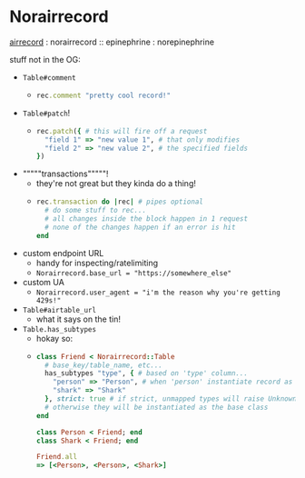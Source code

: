 # Norairrecord

[airrecord](https://github.com/sirupsen/airrecord) : norairrecord :: epinephrine : norepinephrine

stuff not in the OG:
* `Table#comment`
  * ```ruby
    rec.comment "pretty cool record!"
    ```
* `Table#patch`!
  * ```ruby
    rec.patch({ # this will fire off a request 
      "field 1" => "new value 1", # that only modifies
      "field 2" => "new value 2", # the specified fields
    })
    ```
* """""transactions"""""!
  * they're not great but they kinda do a thing!
  * ```ruby
    rec.transaction do |rec| # pipes optional
      # do some stuff to rec...
      # all changes inside the block happen in 1 request
      # none of the changes happen if an error is hit
    end
    ```
* custom endpoint URL
  * handy for inspecting/ratelimiting
  * `Norairrecord.base_url = "https://somewhere_else"`
* custom UA
  * `Norairrecord.user_agent = "i'm the reason why you're getting 429s!"`
* `Table#airtable_url`
  * what it says on the tin!
* `Table.has_subtypes`
  * hokay so: 
  * ```ruby
    class Friend < Norairrecord::Table
      # base_key/table_name, etc...
      has_subtypes "type", { # based on 'type' column...
        "person" => "Person", # when 'person' instantiate record as Person 
        "shark" => "Shark"
      }, strict: true # if strict, unmapped types will raise UnknownTypeError
      # otherwise they will be instantiated as the base class
    end

    class Person < Friend; end
    class Shark < Friend; end
    
    Friend.all
    => [<Person>, <Person>, <Shark>]
    ```
